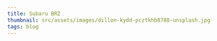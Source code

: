 ```yaml
---
title: Subaru BRZ
thumbnail: src/assets/images/dillon-kydd-pcztkhb8788-unsplash.jpg
tags: blog
---
```

